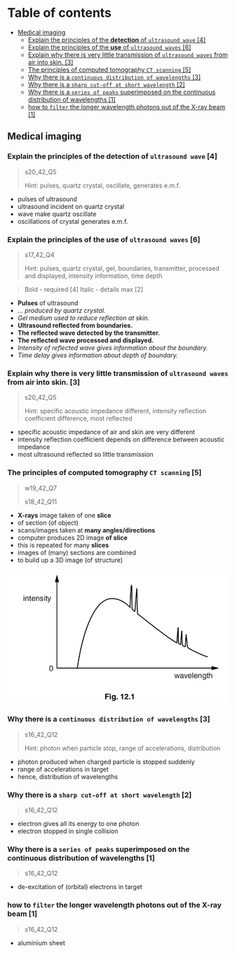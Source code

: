 # Table of contents

- [Medical imaging](#medical-imaging)
  - [Explain the principles of the **detection** of `ultrasound wave` \[4\]](#explain-the-principles-of-the-detection-of-ultrasound-wave-4)
  - [Explain the principles of the **use** of `ultrasound waves` \[6\]](#explain-the-principles-of-the-use-of-ultrasound-waves-6)
  - [Explain why there is very little transmission of `ultrasound waves` from air into skin. \[3\]](#explain-why-there-is-very-little-transmission-of-ultrasound-waves-from-air-into-skin-3)
  - [The principles of computed tomography `CT scanning` \[5\]](#the-principles-of-computed-tomography-ct-scanning-5)
  - [Why there is a `continuous distribution of wavelengths` \[3\]](#why-there-is-a-continuous-distribution-of-wavelengths-3)
  - [Why there is a `sharp cut-off at short wavelength` \[2\]](#why-there-is-a-sharp-cut-off-at-short-wavelength-2)
  - [Why there is a `series of peaks` superimposed on the continuous distribution of wavelengths \[1\]](#why-there-is-a-series-of-peaks-superimposed-on-the-continuous-distribution-of-wavelengths-1)
  - [how to `filter` the longer wavelength photons out of the X-ray beam \[1\]](#how-to-filter-the-longer-wavelength-photons-out-of-the-x-ray-beam-1)

Medical imaging
---------------

### Explain the principles of the **detection** of `ultrasound wave` \[4\]
> s20_42_Q5
>
> Hint: pulses, quartz crystal, oscillate, generates e.m.f.

- pulses of ultrasound
- ultrasound incident on quartz crystal
- wave make quartz oscillate
- oscillations of crystal generates e.m.f.

### Explain the principles of the **use** of `ultrasound waves` \[6\]
> s17_42_Q4
>
> Hint: pulses, quartz crystal, gel, boundaries, transmitter, processed and displayed, intensity information, time depth

> Bold - required \[4\]
> Italic - details max \[2\]

- **Pulses** of ultrasound
- *... produced by quartz crystal.*
- *Gel medium used to reduce reflection at skin.*
- **Ultrasound reflected from boundaries.**
- **The reflected wave detected by the transmitter.**
- **The reflected wave processed and displayed.**
- *Intensity of reflected wave gives information about the boundary.*
- *Time delay gives information about depth of boundary.*

### Explain why there is very little transmission of `ultrasound waves` from air into skin. \[3\]
> s20_42_Q5
>
> Hint: specific acoustic impedance different, intensity reflection coefficient difference, most reflected

- specific acoustic impedance of air and skin are very different
- intensity reflection coefficient depends on difference between acoustic impedance
- most ultrasound reflected so little transmission

### The principles of computed tomography `CT scanning` \[5\]
> w19_42_Q7
>
> s18_42_Q11

- **X-rays** image taken of one **slice**
- of section (of object)
- scans/images taken at **many angles/directions**
- computer produces 2D image **of slice**
- this is repeated for many **slices**
- images of (many) sections are combined
- to build up a 3D image (of structure)

![9702_s16_42_Q12](../../image/9702_s16_42_Q12.png)

### Why there is a `continuous distribution of wavelengths` \[3\]
> s16_42_Q12
>
> Hint: photon when particle stop, range of accelerations, distribution

- photon produced when charged particle is stopped suddenly
- range of accelerations in target
- hence, distribution of wavelengths

### Why there is a `sharp cut-off at short wavelength` \[2\]
> s16_42_Q12

- electron gives all its energy to one photon
- electron stopped in single collision

### Why there is a `series of peaks` superimposed on the continuous distribution of wavelengths \[1\]
> s16_42_Q12

- de-excitation of (orbital) electrons in target

### how to `filter` the longer wavelength photons out of the X-ray beam \[1\]
> s16_42_Q12

- aluminium sheet
